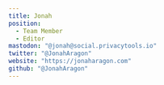 ```yaml
---
title: Jonah
position:
  - Team Member
  - Editor
mastodon: "@jonah@social.privacytools.io"
twitter: "@JonahAragon"
website: "https://jonaharagon.com"
github: "@JonahAragon"
---
```

